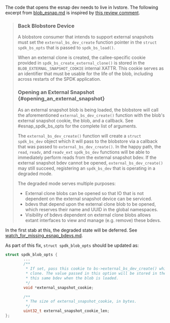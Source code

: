 The code that opens the esnap dev needs to live in lvstore.  The following excerpt from
[blob_esnap.md](../blob_esnap.md) is inspired by
[this review comment](https://review.spdk.io/gerrit/c/spdk/spdk/+/11643/2..4/doc/blob_esnap.md#b62).

> ### Back Blobstore Device
>
> A blobstore consumer that intends to support external snapshots must set the
> `external_bs_dev_create` function pointer in the `struct spdk_bs_opts` that is passed to
> `spdk_bs_load()`.
>
> When an external clone is created, the callee-specific cookie provided in
> `spdk_bs_create_external_clone()` is stored in the `BLOB_EXTERNAL_SNAPSHOT_COOKIE` internal XATTR.
> This cookie serves as an identifier that must be usable for the life of the blob, including across
> restarts of the SPDK application.
>
> ### Opening an External Snapshot {#opening_an_external_snapshot}
>
> As an external snapshot blob is being loaded, the blobstore will call the aforementioned
> `external_bs_dev_create()` function with the blob's external snapshot cookie, the blob, and a
> callback.  See #esnap_spdk_bs_opts for the complete list of arguments.
>
> The `external_bs_dev_create()` function will create a `struct spdk_bs_dev` object which it will pass
> to the blobstore via a callback that was passed to `external_bs_dev_create()`.  In the happy path,
> the `read`, `readv`, and `readv_ext` `spdk_bs_dev` functions will be able to immediately perform
> reads from the external snapshot bdev. If the external snapshot bdev cannot be opened,
> `external_bs_dev_create()` may still succeed, registering an `spdk_bs_dev` that is operating in a
> degraded mode.
>
> The degraded mode serves multiple purposes:
>
> - External clone blobs can be opened so that IO that is not dependent on the external snapshot
>   device can be serviced.
> - bdevs that depend upon the external clone blob to be opened, which reserves their name and UUID in
>   the global namespaces.
> - Visibility of bdevs dependent on external clone blobs allows extant interfaces to view and manage
>   (e.g. remove) these bdevs.

In the first stab at this, the degraded state will be deferred.  See
[watch_for_missing_esnap_bdevs.md](watch_for_missing_esnap_bdevs.md).

As part of this fix, `struct spdk_blob_opts` should be updated as:

```c
struct spdk_blob_opts {
        ...
        /**
         * If set, pass this cookie to bs->external_bs_dev_create() while creating an external
         * clone. The value passed in this option will be stored in the blobstore and used to find
         * this same bdev when the blob is loaded.
         */
        void *external_snapshot_cookie;

        /**
         * The size of external_snapshot_cookie, in bytes.
         */
        uint32_t external_snapshot_cookie_len;
};
```
